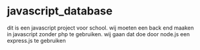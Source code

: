 # javascript_database
dit is een javascript project voor school.
wij moeten een back end maaken in javascript zonder php te gebruiken.
wij gaan dat doe door node.js een express.js te gebruiken

